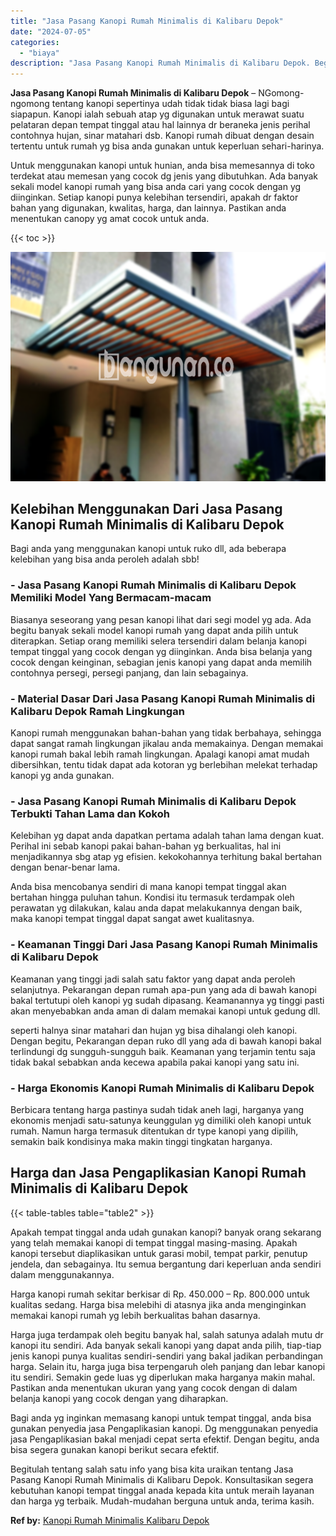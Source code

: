 ```yaml
---
title: "Jasa Pasang Kanopi Rumah Minimalis di Kalibaru Depok"
date: "2024-07-05"
categories: 
  - "biaya"
description: "Jasa Pasang Kanopi Rumah Minimalis di Kalibaru Depok. Begitulah tentang salah satu info yang bisa kita uraikan tentang Jasa Pasang Kanopi Rumah Minimalis di..."
---
```


**Jasa Pasang Kanopi Rumah Minimalis di Kalibaru Depok** – NGomong-ngomong tentang kanopi sepertinya udah tidak tidak biasa lagi bagi siapapun. Kanopi ialah sebuah atap yg digunakan untuk merawat suatu pelataran depan tempat tinggal atau hal lainnya dr beraneka jenis perihal contohnya hujan, sinar matahari dsb. Kanopi rumah dibuat dengan desain tertentu untuk rumah yg bisa anda gunakan untuk keperluan sehari-harinya.

Untuk menggunakan kanopi untuk hunian, anda bisa memesannya di toko terdekat atau memesan yang cocok dg jenis yang dibutuhkan. Ada banyak sekali model kanopi rumah yang bisa anda cari yang cocok dengan yg diinginkan. Setiap kanopi punya kelebihan tersendiri, apakah dr faktor bahan yang digunakan, kwalitas, harga, dan lainnya. Pastikan anda menentukan canopy yg amat cocok untuk anda.

{{< toc >}}

![Jasa Pasang Kanopi Rumah Minimalis di Kalibaru Depok](/images/harga-kanopi-minimalis-54.png)

## Kelebihan Menggunakan Dari Jasa Pasang Kanopi Rumah Minimalis di Kalibaru Depok

Bagi anda yang menggunakan kanopi untuk ruko dll, ada beberapa kelebihan yang bisa anda peroleh adalah sbb!

### \- Jasa Pasang Kanopi Rumah Minimalis di Kalibaru Depok Memiliki Model Yang Bermacam-macam

Biasanya seseorang yang pesan kanopi lihat dari segi model yg ada. Ada begitu banyak sekali model kanopi rumah yang dapat anda pilih untuk diterapkan. Setiap orang memiliki selera tersendiri dalam belanja kanopi tempat tinggal yang cocok dengan yg diinginkan. Anda bisa belanja yang cocok dengan keinginan, sebagian jenis kanopi yang dapat anda memilih contohnya persegi, persegi panjang, dan lain sebagainya.

### \- Material Dasar Dari Jasa Pasang Kanopi Rumah Minimalis di Kalibaru Depok Ramah Lingkungan

Kanopi rumah menggunakan bahan-bahan yang tidak berbahaya, sehingga dapat sangat ramah lingkungan jikalau anda memakainya. Dengan memakai kanopi rumah bakal lebih ramah lingkungan. Apalagi kanopi amat mudah dibersihkan, tentu tidak dapat ada kotoran yg berlebihan melekat terhadap kanopi yg anda gunakan.

### \- Jasa Pasang Kanopi Rumah Minimalis di Kalibaru Depok Terbukti Tahan Lama dan Kokoh

Kelebihan yg dapat anda dapatkan pertama adalah tahan lama dengan kuat. Perihal ini sebab kanopi pakai bahan-bahan yg berkualitas, hal ini menjadikannya sbg atap yg efisien. kekokohannya terhitung bakal bertahan dengan benar-benar lama.

Anda bisa mencobanya sendiri di mana kanopi tempat tinggal akan bertahan hingga puluhan tahun. Kondisi itu termasuk terdampak oleh perawatan yg dilakukan, kalau anda dapat melakukannya dengan baik, maka kanopi tempat tinggal dapat sangat awet kualitasnya.

### \- Keamanan Tinggi Dari Jasa Pasang Kanopi Rumah Minimalis di Kalibaru Depok

Keamanan yang tinggi jadi salah satu faktor yang dapat anda peroleh selanjutnya. Pekarangan depan rumah apa-pun yang ada di bawah kanopi bakal tertutupi oleh kanopi yg sudah dipasang. Keamanannya yg tinggi pasti akan menyebabkan anda aman di dalam memakai kanopi untuk gedung dll.

seperti halnya sinar matahari dan hujan yg bisa dihalangi oleh kanopi. Dengan begitu, Pekarangan depan ruko dll yang ada di bawah kanopi bakal terlindungi dg sungguh-sungguh baik. Keamanan yang terjamin tentu saja tidak bakal sebabkan anda kecewa apabila pakai kanopi yang satu ini.

### \- Harga Ekonomis Kanopi Rumah Minimalis di Kalibaru Depok

Berbicara tentang harga pastinya sudah tidak aneh lagi, harganya yang ekonomis menjadi satu-satunya keunggulan yg dimiliki oleh kanopi untuk rumah. Namun harga termasuk ditentukan dr type kanopi yang dipilih, semakin baik kondisinya maka makin tinggi tingkatan harganya.

## Harga dan Jasa Pengaplikasian Kanopi Rumah Minimalis di Kalibaru Depok

{{< table-tables table="table2" >}}

Apakah tempat tinggal anda udah gunakan kanopi? banyak orang sekarang yang telah memakai kanopi di tempat tinggal masing-masing. Apakah kanopi tersebut diaplikasikan untuk garasi mobil, tempat parkir, penutup jendela, dan sebagainya. Itu semua bergantung dari keperluan anda sendiri dalam menggunakannya.

Harga kanopi rumah sekitar berkisar di Rp. 450.000 – Rp. 800.000 untuk kualitas sedang. Harga bisa melebihi di atasnya jika anda menginginkan memakai kanopi rumah yg lebih berkualitas bahan dasarnya.

Harga juga terdampak oleh begitu banyak hal, salah satunya adalah mutu dr kanopi itu sendiri. Ada banyak sekali kanopi yang dapat anda pilih, tiap-tiap jenis kanopi punya kualitas sendiri-sendiri yang bakal jadikan perbandingan harga. Selain itu, harga juga bisa terpengaruh oleh panjang dan lebar kanopi itu sendiri. Semakin gede luas yg diperlukan maka harganya makin mahal. Pastikan anda menentukan ukuran yang yang cocok dengan di dalam belanja kanopi yang cocok dengan yang diharapkan.

Bagi anda yg inginkan memasang kanopi untuk tempat tinggal, anda bisa gunakan penyedia jasa Pengaplikasian kanopi. Dg menggunakan penyedia jasa Pengaplikasian bakal menjadi cepat serta efektif. Dengan begitu, anda bisa segera gunakan kanopi berikut secara efektif.

Begitulah tentang salah satu info yang bisa kita uraikan tentang Jasa Pasang Kanopi Rumah Minimalis di Kalibaru Depok. Konsultasikan segera kebutuhan kanopi tempat tinggal anada kepada kita untuk meraih layanan dan harga yg terbaik. Mudah-mudahan berguna untuk anda, terima kasih.

**Ref by:**  [Kanopi Rumah Minimalis Kalibaru Depok](https://id.wikipedia.org/wiki/Kanopi)
